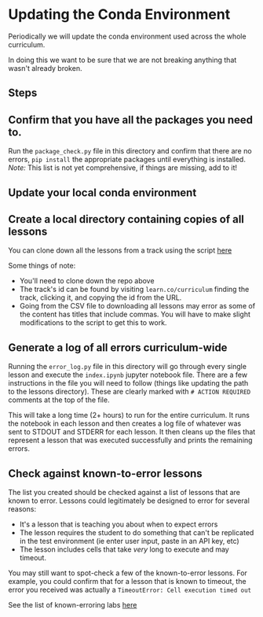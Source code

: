 # Updating the Conda Environment

Periodically we will update the conda environment used across the whole curriculum.

In doing this we want to be sure that we are not breaking anything that wasn't already broken.

## Steps

## Confirm that you have all the packages you need to.
Run the `package_check.py` file in this directory and confirm that there are no errors, `pip install` the appropriate packages until everything is installed. _Note:_ This list is not yet comprehensive, if things are missing, add to it!

## Update your local conda environment

## Create a local directory containing copies of all lessons
You can clone down all the lessons from a track using the script [here](https://github.com/learn-co-curriculum/curriculum-team/tree/master/scripts)

Some things of note:
* You'll need to clone down the repo above
* The track's id can be found by visiting `learn.co/curriculum` finding the track, clicking it, and copying the id from the URL.
* Going from the CSV file to downloading all lessons may error as some of the content has titles that include commas. You will have to make slight modifications to the script to get this to work.

## Generate a log of all errors curriculum-wide
Running the `error_log.py` file in this directory will go through every single lesson and execute the `index.ipynb` jupyter notebook file. There are a few instructions in the file you will need to follow (things like updating the path to the lessons directory). These are clearly marked with `# ACTION REQUIRED` comments at the top of the file.

This will take a long time (2+ hours) to run for the entire curriculum. It runs the notebook in each lesson and then creates a log file of whatever was sent to STDOUT and STDERR for each lesson. It then cleans up the files that represent a lesson that was executed successfully and prints the remaining errors.

## Check against known-to-error lessons
The list you created should be checked against a list of lessons that are known to error. Lessons could legitimately be designed to error for several reasons:
* It's a lesson that is teaching you about when to expect errors
* The lesson requires the student to do something that can't be replicated in the test environment (ie enter user input, paste in an API key, etc)
* The lesson includes cells that take _very_ long to execute and may timeout.

You may still want to spot-check a few of the known-to-error lessons. For example, you could confirm that for a lesson that is known to timeout, the error you received was actually a `TimeoutError: Cell execution timed out`

See the list of known-erroring labs [here](known-to-error.md)
